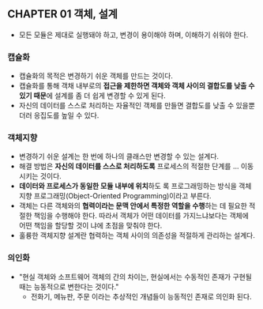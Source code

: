 ## CHAPTER 01 객체, 설계
- 모든 모듈은 제대로 실행돼야 하고, 변경이 용이해야 하며, 이해하기 쉬워야 한다.

### 캡슐화
- 캡슐화의 목적은 변경하기 쉬운 객체를 만드는 것이다.
- 캡슐화를 통해 객채 내부로의 **접근을 제한하면 객체와 객체 사이의 결합도를 낮출 수 있기 때문**에 설계를 좀 더 쉽게 변경할 수 있게 된다.
- 자신의 데이터를 스스로 처리하는 자율적인 객체를 만들면 결합도를 낮출 수 있을뿐더러 응집도를 높일 수 있다.

### 객체지향
- 변경하기 쉬운 설계는 한 번에 하나의 클래스만 변경할 수 있는 설계다.
- 해결 방법은 **자신의 데이터를 스스로 처리하도록** 프로세스의 적절한 단계를 ... 이동시키는 것이다.
- **데이터와 프로세스가 동일한 모듈 내부에 위치**하도 록 프로그래밍하는 방식을 객체지향 프로그래밍(Object-Oriented Programming)이라고 부른다.
- 객체는 다른 객체와의 **협력이라는 문맥 안에서 특정한 역할을 수행**하는 데 필요한 적절한 책임을 수행해야 한다. 따라서 객체가 어떤 데이터를 가지느냐보다는 객체에 어떤 책임을 할당할 것이 냐에 초점을 맞춰야 한다.
- 훌륭한 객체지향 설계란 협력하는 객체 사이의 의존성을 적절하게 관리하는 설계다.

### 의인화
- "현실 객체와 소프트웨어 객체의 간의 차이는, 현실에서는 수동적인 존재가 구현될 때는 능동적으로 변한다는 것이다."
    - 전화기, 메뉴판, 주문 이라는 추상적인 개념들이 능동적인 존재로 의인화 된다. 
